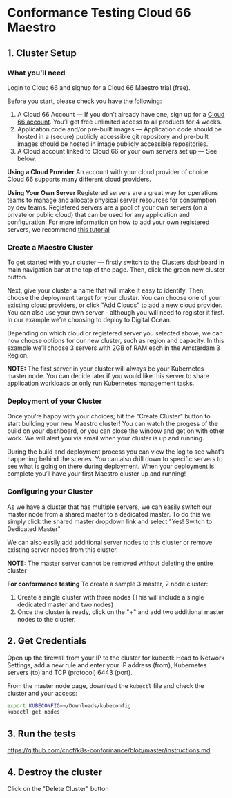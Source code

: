 # Conformance Testing Cloud 66 Maestro

## 1. Cluster Setup

### What you’ll need

Login to Cloud 66 and signup for a Cloud 66 Maestro trial (free).

Before you start, please check you have the following:
1. A Cloud 66 Account — If you don’t already have one, sign up for a [Cloud 66 account](https://app.cloud66.com/users/sign_up). You’ll get free unlimited access to all products for 4 weeks.
2. Application code and/or pre-built images — Application code should be hosted in a (secure) publicly accessible git repository and pre-built images should be hosted in image publicly accessible repositories.
3. A Cloud account linked to Cloud 66 or your own servers set up — See below.

**Using a Cloud Provider**
An account with your cloud provider of choice. Cloud 66 supports many different cloud providers.

**Using Your Own Server**
Registered servers are a great way for operations teams to manage and allocate physical server resources for consumption by dev teams. Registered servers are a pool of your own servers (on a private or public cloud) that can be used for any application and configuration. For more information on how to add your own registered servers, we recommend [this tutorial](https://help.cloud66.com/maestro/how-to-guides/deployment/registered-servers.html#register-a-server)

### Create a Maestro Cluster

To get started with your cluster — firstly switch to the Clusters dashboard in main navigation bar at the top of the page.
Then, click the green new cluster button.

Next, give your cluster a name that will make it easy to identify. Then, choose the deployment target for your cluster. You can choose one of your existing cloud providers, or click "Add Clouds" to add a new cloud provider.
You can also use your own server - although you will need to register it first. In our example we’re choosing to deploy to Digital Ocean.

Depending on which cloud or registered server you selected above, we can now choose options for our new cluster, such as region and capacity. In this example we’ll choose 3 servers with 2GB of RAM each in the Amsterdam 3 Region.

**NOTE:** The first server in your cluster will always be your Kubernetes master node. You can decide later if you would like this server to share application workloads or only run Kubernetes management tasks.

### Deployment of your Cluster

Once you’re happy with your choices; hit the "Create Cluster" button to start building your new Maestro cluster!
You can watch the progess of the build on your dashboard, or you can close the window and get on with other work. We will alert you via email when your cluster is up and running.

During the build and deployment process you can view the log to see what’s happening behind the scenes. You can also drill down to specific servers to see what is going on there during deployment.
When your deployment is complete you’ll have your first Maestro cluster up and running!

### Configuring your Cluster

As we have a cluster that has multiple servers, we can easily switch our master node from a shared master to a dedicated master. To do this we simply click the shared master dropdown link and select "Yes! Switch to Dedicated Master"

We can also easily add additional server nodes to this cluster or remove existing server nodes from this cluster.

**NOTE:** The master server cannot be removed without deleting the entire cluster

**For conformance testing** 
To create a sample 3 master, 2 node cluster:
1. Create a single cluster with three nodes (This will include a single dedicated master and two nodes)
2. Once the cluster is ready, click on the "+" and add two additional master nodes to the cluster.

## 2. Get Credentials

Open up the firewall from your IP to the cluster for kubectl:
Head to Network Settings, add a new rule and enter your IP address (from), Kubernetes servers (to) and TCP (protocol) 6443 (port).

From the master node page, download the `kubectl` file and check the cluster and your access:

```bash
export KUBECONFIG=~/Downloads/kubeconfig
kubectl get nodes
```

## 3. Run the tests

https://github.com/cncf/k8s-conformance/blob/master/instructions.md

## 4. Destroy the cluster

Click on the "Delete Cluster" button